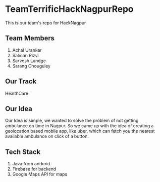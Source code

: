 # TeamTerrificHackNagpurRepo
This is our team's repo for HackNagpur

## Team Members
1. Achal Urankar
2. Salman Rizvi
3. Sarvesh Landge
4. Sarang Chouguley

## Our Track
HealthCare

## Our Idea
Our Idea is simple, we wanted to solve the problem of not getting ambulance on time in Nagpur.
So we came up with the idea of creating a geolocation based mobile app, like uber, which can fetch you
the nearest available ambulance on click of a button.

## Tech Stack
1. Java from android
2. Firebase for backend
3. Google Maps API for maps
